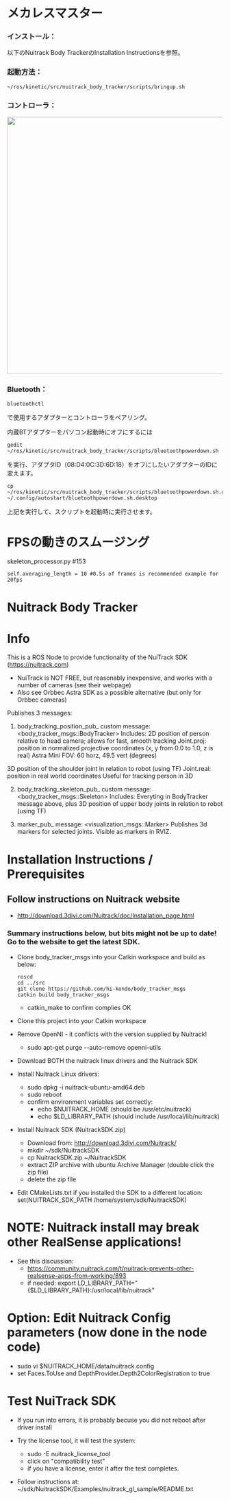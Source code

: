 # メカレスマスター
### インストール：
以下のNuitrack Body TrackerのInstallation Instructionsを参照。

### 起動方法：
```
~/ros/kinetic/src/nuitrack_body_tracker/scripts/bringup.sh
```

### コントローラ：
<img src="https://user-images.githubusercontent.com/31090954/57743704-17d4b780-7701-11e9-804a-5f8e8fe16443.png" width="600" height="600">

### Bluetooth：
```
bluetoothctl
```
で使用するアダプターとコントローラをペアリング。

内蔵BTアダプターをパソコン起動時にオフにするには
```
gedit ~/ros/kinetic/src/nuitrack_body_tracker/scripts/bluetoothpowerdown.sh
```
を実行、アダプタID（08:D4:0C:3D:6D:18）をオフにしたいアダプターのIDに変えます。
```
cp ~/ros/kinetic/src/nuitrack_body_tracker/scripts/bluetoothpowerdown.sh.desktop ~/.config/autostart/bluetoothpowerdown.sh.desktop
```
上記を実行して、スクリプトを起動時に実行させます。
# FPSの動きのスムージング   
  skeleton_processor.py #153
  ```
  self.averaging_length = 10 #0.5s of frames is recommended example for 20fps
  ```
  

# Nuitrack Body Tracker

# Info
   This is a ROS Node to provide functionality of the NuiTrack SDK (https://nuitrack.com)
   
   - NuiTrack is NOT FREE, but reasonably inexpensive, and works with a number of cameras (see their webpage)
   - Also see Orbbec Astra SDK as a possible alternative (but only for Orbbec cameras)

   Publishes 3 messages:
   
   1. body_tracking_position_pub_ custom message:  <body_tracker_msgs::BodyTracker>
   Includes:
   2D position of person relative to head camera; allows for fast, smooth tracking
     Joint.proj:  position in normalized projective coordinates
     (x, y from 0.0 to 1.0, z is real)
     Astra Mini FOV: 60 horz, 49.5 vert (degrees)

   3D position of the shoulder joint in relation to robot (using TF)
     Joint.real: position in real world coordinates
     Useful for tracking person in 3D
   
   2. body_tracking_skeleton_pub_ custom message: <body_tracker_msgs::Skeleton>
   Includes:
   Everyting in BodyTracker message above, plus 3D position of upper body 
   joints in relation to robot (using TF)

   3. marker_pub_  message: <visualization_msgs::Marker>
   Publishes 3d markers for selected joints.  Visible as markers in RVIZ.


# Installation Instructions / Prerequisites

## Follow instructions on Nuitrack website
  - http://download.3divi.com/Nuitrack/doc/Installation_page.html

### Summary instructions below, but bits might not be up to date!  Go to the website to get the latest SDK.


  - Clone body_tracker_msgs into your Catkin workspace and build as below:     
    ```
    roscd 
    cd ../src
    git clone https://github.com/hi-kondo/body_tracker_msgs
    catkin build body_tracker_msgs
    ```
    - catkin_make to confirm complies OK

  - Clone this project into your Catkin workspace
  
  - Remove OpenNI - it conflicts with the version supplied by Nuitrack!
    -   sudo apt-get purge --auto-remove openni-utils

  - Download BOTH the nuitrack linux drivers and the Nuitrack SDK

  - Install Nuitrack Linux drivers:
    -   sudo dpkg -i nuitrack-ubuntu-amd64.deb
    -   sudo reboot
    -   confirm environment variables set correctly:
        - echo $NUITRACK_HOME    (should be /usr/etc/nuitrack)
        - echo $LD_LIBRARY_PATH  (should include /usr/local/lib/nuitrack)

  - Install Nuitrack SDK (NuitrackSDK.zip)
    - Download from: http://download.3divi.com/Nuitrack/
    - mkdir ~/sdk/NuitrackSDK
    - cp NuitrackSDK.zip ~/NuitrackSDK
    - extract ZIP archive with ubuntu Archive Manager (double click the zip file)
    - delete the zip file

  - Edit CMakeLists.txt if you installed the SDK to a different location:
    set(NUITRACK_SDK_PATH /home/system/sdk/NuitrackSDK)

# NOTE: Nuitrack install may break other RealSense applications!
  - See this discussion: 
    - https://community.nuitrack.com/t/nuitrack-prevents-other-realsense-apps-from-working/893
    - if needed: export LD_LIBRARY_PATH="{$LD_LIBRARY_PATH}:/usr/local/lib/nuitrack"


# Option: Edit Nuitrack Config parameters (now done in the node code)
  - sudo vi $NUITRACK_HOME/data/nuitrack.config
  - set Faces.ToUse and DepthProvider.Depth2ColorRegistration to true

# Test NuiTrack SDK
  - If you run into errors, it is probably becuse you did not reboot after driver install

  - Try the license tool, it will test the system:
    - sudo -E nuitrack_license_tool
    - click on "compatibility test"
    - if you have a license, enter it after the test completes.

  - Follow instructions at: ~/sdk/NuitrackSDK/Examples/nuitrack_gl_sample/README.txt




